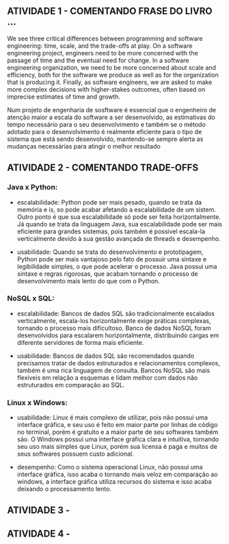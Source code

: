 ## ATIVIDADE 1 - COMENTANDO FRASE DO LIVRO ...

We see three critical differences between programming and software engineering: time, scale, and the trade-offs at play. On a software engineering project, engineers need to be more concerned with the passage of time and the eventual need for change. In a software engineering organization, we need to be more concerned about scale and efficiency, both for the software we produce as well as for the organization that is producing it. Finally, as software engineers, we are asked to make more complex decisions with higher-stakes outcomes, often based on imprecise estimates of time and growth.

Num projeto de engenharia de sosftware é essencial que o engenheiro de atenção maior a escala do software a ser desenvolvido, as estimativas do tempo necessário para o seu desenvolvimento e também se o método adotado para o desenvolvimento é realmente eficiente para o tipo de sistema que está sendo desenvolvido, mantendo-se sempre alerta as mudanças necessárias para atingir o melhor resultado

## ATIVIDADE 2 - COMENTANDO TRADE-OFFS
### Java x Python:

- escalabilidade: Python pode ser mais pesado, quando se trata da memória e is, so pode acabar afetando a escalabilidade de um sistem. Outro ponto é que sua escalabilidade só pode ser feita horizontalmente. Já quando se trata da linguagem Java, sua escalabilidade pode ser mais eficiente para grandes sistemas, pois também é possivel escala-la verticalmente devido à sua gestão avançada de threads e desempenho.

- usabilidade: Quando se trata do desenvolvimento e prototipagem, Python pode ser mais vantajoso pelo fato de possuir uma sintaxe e legibilidade simples, o que pode acelerar o processo. Java possui uma sintaxe e regras rigorosas, que acabam tornando o processo de desenvolvimento mais lento do que com o Python.

### NoSQL x SQL:

- escalabilidade: Bancos de dados SQL são tradicionalmente escalados verticalmente, escala-los horizontalmente exige práticas complexas, tornando o processo mais dificultoso. Banco de dados NoSQL foram desenvolvidos para escalarem horizontalmente, distribuindo cargas em diferente servidores de forma mais eficiente.

- usabilidade: Bancos de dados SQL são recomendados quando  precisamos tratar de dados estruturados e relacionamentos complexos, também é uma rica linguagem de consulta. Bancos NoSQL são mais flexiveis em relação a esquemas e lidam melhor com dados não estruturados em comparação ao SQL.

### Linux x Windows:

- usabilidade: Linux é mais complexo de utilizar, pois não possui uma interface gráfica, e seu uso é feito em maior parte por linhas de código no terminal, porém é gratuito e a maior parte de seu softwares também são. O Windows possui uma interface gráfica clara e intuitiva, tornando seu uso mais simples que Linux, porém sua licensa é paga e muitos de seus softwares possuem custo adicional.

- desempenho: Como o sistema operacional Linux, não possui uma interface gráfica, isso acaba o tornando mais veloz em comparação ao windows, a interface gráfica utiliza recursos do sistema e isso acaba deixando o processamento lento.

## ATIVIDADE 3 - 

## ATIVIDADE 4 - 
